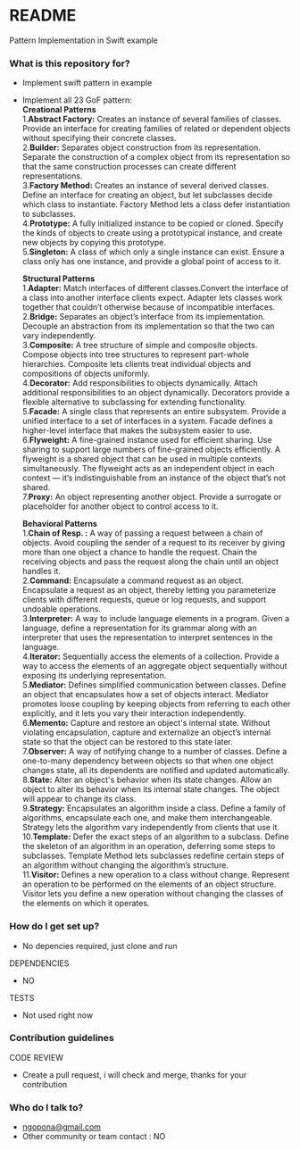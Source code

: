 # README #

Pattern Implementation in Swift example

### What is this repository for? ###

* Implement swift pattern in example
* Implement all 23 GoF pattern:<br />
    **Creational Patterns**<br />
    1.**Abstract Factory:**  Creates an instance of several families of classes. Provide an interface for creating families of related or dependent objects without specifying their concrete classes.<br />
    2.**Builder:** Separates object construction from its representation. Separate the construction of a complex object from its representation so that the same construction processes can create different representations.<br />
    3.**Factory Method:** Creates an instance of several derived classes. Define an interface for creating an object, but let subclasses decide which class to instantiate. Factory Method lets a class defer instantiation to subclasses.<br />
    4.**Prototype:** A fully initialized instance to be copied or cloned. Specify the kinds of objects to create using a prototypical instance, and create new objects by copying this prototype.<br />
    5.**Singleton:** A class of which only a single instance can exist. Ensure a class only has one instance, and provide a global point of access to it.<br />
    
    **Structural Patterns**<br />
   1.**Adapter:** Match interfaces of different classes.Convert the interface of a class into another interface clients expect. Adapter lets classes work together that couldn’t otherwise because of incompatible interfaces.<br />
    2.**Bridge:** Separates an object’s interface from its implementation. Decouple an abstraction from its implementation so that the two can vary independently.<br />
    3.**Composite:** A tree structure of simple and composite objects. Compose objects into tree structures to represent part-whole hierarchies. Composite lets clients treat individual objects and compositions of objects uniformly.<br />
    4.**Decorator:** Add responsibilities to objects dynamically.  Attach additional responsibilities to an object dynamically. Decorators provide a flexible alternative to subclassing for extending functionality.<br />
    5.**Facade:** A single class that represents an entire subsystem. Provide a unified interface to a set of interfaces in a system. Facade defines a higher-level interface that makes the subsystem easier to use.<br />
    6.**Flyweight:** A fine-grained instance used for efficient sharing. Use sharing to support large numbers of fine-grained objects efficiently. A flyweight is a shared object that can be used in multiple contexts simultaneously. The flyweight acts as an independent object in each context — it’s indistinguishable from an instance of the object that’s not shared.<br />
    7.**Proxy:** An object representing another object. Provide a surrogate or placeholder for another object to control access to it.<br />
    
    **Behavioral Patterns**<br />
    1.**Chain of Resp. :** A way of passing a request between a chain of objects. Avoid coupling the sender of a request to its receiver by giving more than one object a  chance to handle the request. Chain the receiving objects and pass the request along the chain until an object handles it.<br />
    2.**Command:** Encapsulate a command request as an object. Encapsulate a request as an object, thereby letting you parameterize clients with different requests, queue or log requests, and support undoable operations.<br />
    3.**Interpreter:** A way to include language elements in a program. Given a language, define a representation for its grammar along with an interpreter that uses the representation to interpret sentences in the language.<br />
    4.**Iterator:** Sequentially access the elements of a collection. Provide a way to access the elements of an aggregate object sequentially without exposing its underlying representation.<br />
    5.**Mediator:** Defines simplified communication between classes. Define an object that encapsulates how a set of objects interact. Mediator promotes loose coupling by keeping objects from referring to each other explicitly, and it lets you vary their interaction independently.<br />
    6.**Memento:** Capture and restore an object's internal state. Without violating encapsulation, capture and externalize an object’s internal state so that the object can be restored to this state later.<br />
    7.**Observer:** A way of notifying change to a number of classes. Define a one-to-many dependency between objects so that when one object changes state, all its dependents are notified and updated automatically.<br />
    8.**State:** Alter an object's behavior when its state changes. Allow an object to alter its behavior when its internal state changes. The object will appear to change its class.<br />
    9.**Strategy:** Encapsulates an algorithm inside a class. Define a family of algorithms, encapsulate each one, and make them interchangeable. Strategy lets the algorithm vary independently from clients that use it.<br />
    10.**Template:** Defer the exact steps of an algorithm to a subclass. Define the skeleton of an algorithm in an operation, deferring some steps to subclasses. Template Method lets subclasses redefine certain steps of an algorithm without changing the algorithm’s structure.<br />
    11.**Visitor:** Defines a new operation to a class without change. Represent an operation to be performed on the elements of an object structure. Visitor lets you define a new operation without changing the classes of the elements on which it operates.<br />


### How do I get set up? ###

* No depencies required, just clone and run

DEPENDENCIES
- NO

TESTS
- Not used right now

### Contribution guidelines ###

CODE REVIEW
- Create a pull request, i will check and merge, thanks for your contribution


### Who do I talk to? ###
- ngopona@gmail.com
- Other community or team contact : NO

